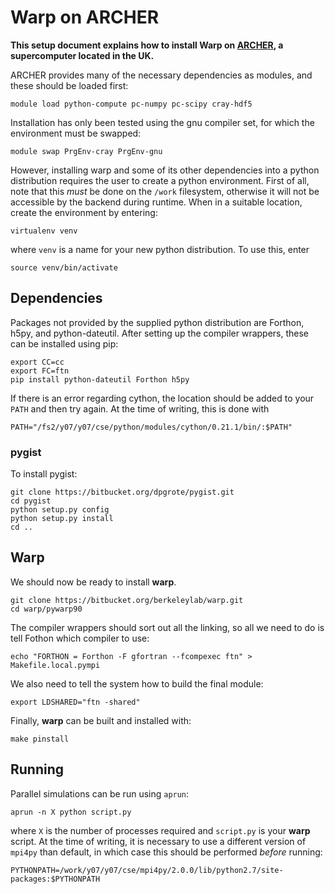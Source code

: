 # Warp on ARCHER

**This setup document explains how to install Warp on
  [ARCHER](http://www.archer.ac.uk/), a supercomputer located in the UK.**

ARCHER provides many of the necessary dependencies as modules, and these should be loaded first:
```
module load python-compute pc-numpy pc-scipy cray-hdf5
```
Installation has only been tested using the gnu compiler set, for which the environment must be swapped:
```
module swap PrgEnv-cray PrgEnv-gnu
```

However, installing warp and some of its other dependencies into a python distribution requires the user to create a python environment. First of all, note that this *must* be done on the `/work` filesystem, otherwise it will not be accessible by the backend during runtime. When in a suitable location, create the environment by entering:
```
virtualenv venv
```
where `venv` is a name for your new python distribution. To use this, enter
```
source venv/bin/activate
```

## Dependencies
Packages not provided by the supplied python distribution are Forthon, h5py, and python-dateutil. After setting up the compiler wrappers, these can be installed using pip:
```
export CC=cc
export FC=ftn
pip install python-dateutil Forthon h5py
```
If there is an error regarding cython, the location should be added to your `PATH` and then try again. At the time of writing, this is done with
```
PATH="/fs2/y07/y07/cse/python/modules/cython/0.21.1/bin/:$PATH"
```

### pygist
To install pygist:
```
git clone https://bitbucket.org/dpgrote/pygist.git
cd pygist
python setup.py config
python setup.py install
cd ..
```

## Warp
We should now be ready to install **warp**.
```
git clone https://bitbucket.org/berkeleylab/warp.git
cd warp/pywarp90
```
The compiler wrappers should sort out all the linking, so all we need to do is tell Fothon which compiler to use:
```
echo "FORTHON = Forthon -F gfortran --fcompexec ftn" > Makefile.local.pympi
```
We also need to tell the system how to build the final module:
```
export LDSHARED="ftn -shared"
```
Finally, **warp** can be built and installed with:
```
make pinstall
```

## Running
Parallel simulations can be run using `aprun`:
```
aprun -n X python script.py
```
where `X` is the number of processes required and `script.py` is your **warp** script. At the time of writing, it is necessary to use a different version of `mpi4py` than default, in which case this should be performed *before* running:
```
PYTHONPATH=/work/y07/y07/cse/mpi4py/2.0.0/lib/python2.7/site-packages:$PYTHONPATH
```
